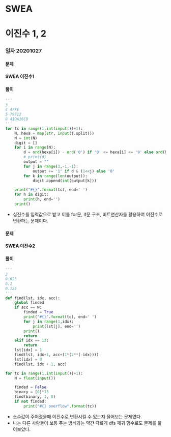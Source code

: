 # SWEA

# 이진수 1, 2

### 일자 20201027

#### 문제

#### SWEA 이진수1

#### 풀이

```python
'''
3
4 47FE
5 79E12
8 41DA16CD
'''
for tc in range(1,int(input())+1):
    N, hexa = map(str, input().split())
    N = int(N)
    digit = []
    for i in range(N):
        d = ord(hexa[i]) - ord('0') if '0' <= hexa[i] <= '9' else ord(hexa[i]) - ord('A') + 10
        # print(d)
        output = ""
        for j in range(3,-1,-1):
            output += '1' if d & (1<<j) else '0'
        for k in range(len(output)):
            digit.append(int(output[k]))

    print("#{}".format(tc), end=' ')
    for h in digit:
        print(h, end='')
    print()

```

- 십진수를 입력값으로 받고 이를 for문, if문 구조, 비트연산자를 활용하여 이진수로 변환하는 문제이다.

#### 문제

#### SWEA 이진수2

#### 풀이

```python
'''
3
0.625
0.1
0.125
'''
def find(lst, idx, acc):
    global finded
    if acc == N:
        finded = True
        print("#{}".format(tc), end=' ')
        for j in range(1,idx):
            print(lst[j], end='')
        print()
        return
    elif idx == 13:
        return
    lst[idx] = 1
    find(lst, idx+1, acc+(1*(2**(-idx))))
    lst[idx] = 0
    find(lst, idx + 1, acc)

for tc in range(1,int(input())+1):
    N = float(input())

    finded = False
    binary = [0]*13
    find(binary, 1, 0)
    if not finded:
        print("#{} overflow".format(tc))
```

- 소수값이 주어졌을때 이진수로 변환시킬 수 있는지 물어보는 문제였다.
- 나는 다른 사람들이 보통 푸는 방식과는 약간 다르게 dfs 재귀 함수로도 문제를 풀어보았다.